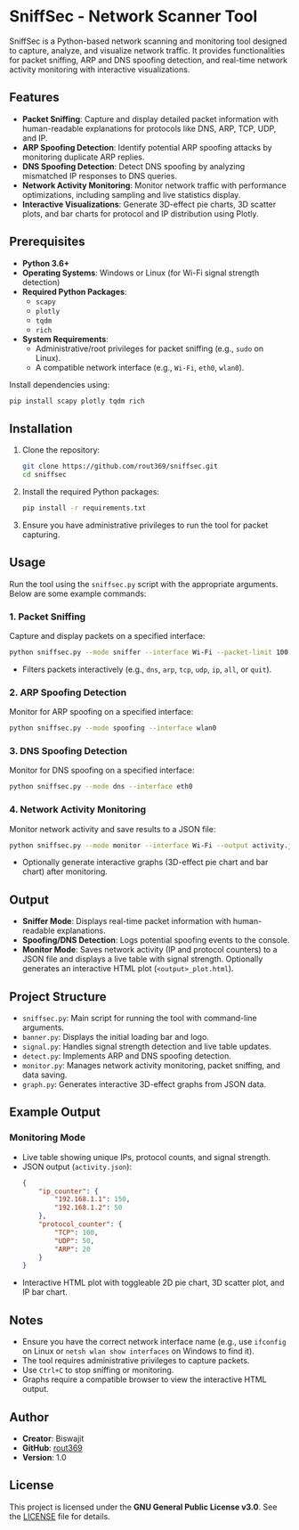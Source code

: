 # SniffSec - Network Scanner Tool

SniffSec is a Python-based network scanning and monitoring tool designed to capture, analyze, and visualize network traffic. It provides functionalities for packet sniffing, ARP and DNS spoofing detection, and real-time network activity monitoring with interactive visualizations.

## Features

- **Packet Sniffing**: Capture and display detailed packet information with human-readable explanations for protocols like DNS, ARP, TCP, UDP, and IP.
- **ARP Spoofing Detection**: Identify potential ARP spoofing attacks by monitoring duplicate ARP replies.
- **DNS Spoofing Detection**: Detect DNS spoofing by analyzing mismatched IP responses to DNS queries.
- **Network Activity Monitoring**: Monitor network traffic with performance optimizations, including sampling and live statistics display.
- **Interactive Visualizations**: Generate 3D-effect pie charts, 3D scatter plots, and bar charts for protocol and IP distribution using Plotly.

## Prerequisites

- **Python 3.6+**
- **Operating Systems**: Windows or Linux (for Wi-Fi signal strength detection)
- **Required Python Packages**:
  - `scapy`
  - `plotly`
  - `tqdm`
  - `rich`
- **System Requirements**:
  - Administrative/root privileges for packet sniffing (e.g., `sudo` on Linux).
  - A compatible network interface (e.g., `Wi-Fi`, `eth0`, `wlan0`).

Install dependencies using:
```bash
pip install scapy plotly tqdm rich
```

## Installation

1. Clone the repository:
   ```bash
   git clone https://github.com/rout369/sniffsec.git
   cd sniffsec
   ```

2. Install the required Python packages:
   ```bash
   pip install -r requirements.txt
   ```

3. Ensure you have administrative privileges to run the tool for packet capturing.

## Usage

Run the tool using the `sniffsec.py` script with the appropriate arguments. Below are some example commands:

### 1. Packet Sniffing
Capture and display packets on a specified interface:
```bash
python sniffsec.py --mode sniffer --interface Wi-Fi --packet-limit 100
```
- Filters packets interactively (e.g., `dns`, `arp`, `tcp`, `udp`, `ip`, `all`, or `quit`).

### 2. ARP Spoofing Detection
Monitor for ARP spoofing on a specified interface:
```bash
python sniffsec.py --mode spoofing --interface wlan0
```

### 3. DNS Spoofing Detection
Monitor for DNS spoofing on a specified interface:
```bash
python sniffsec.py --mode dns --interface eth0
```

### 4. Network Activity Monitoring
Monitor network activity and save results to a JSON file:
```bash
python sniffsec.py --mode monitor --interface Wi-Fi --output activity.json --packet-limit 300 --sample-rate 10
```
- Optionally generate interactive graphs (3D-effect pie chart and bar chart) after monitoring.

## Output

- **Sniffer Mode**: Displays real-time packet information with human-readable explanations.
- **Spoofing/DNS Detection**: Logs potential spoofing events to the console.
- **Monitor Mode**: Saves network activity (IP and protocol counters) to a JSON file and displays a live table with signal strength. Optionally generates an interactive HTML plot (`<output>_plot.html`).

## Project Structure

- `sniffsec.py`: Main script for running the tool with command-line arguments.
- `banner.py`: Displays the initial loading bar and logo.
- `signal.py`: Handles signal strength detection and live table updates.
- `detect.py`: Implements ARP and DNS spoofing detection.
- `monitor.py`: Manages network activity monitoring, packet sniffing, and data saving.
- `graph.py`: Generates interactive 3D-effect graphs from JSON data.

## Example Output

### Monitoring Mode
- Live table showing unique IPs, protocol counts, and signal strength.
- JSON output (`activity.json`):
  ```json
  {
      "ip_counter": {
          "192.168.1.1": 150,
          "192.168.1.2": 50
      },
      "protocol_counter": {
          "TCP": 100,
          "UDP": 50,
          "ARP": 20
      }
  }
  ```
- Interactive HTML plot with toggleable 2D pie chart, 3D scatter plot, and IP bar chart.

## Notes

- Ensure you have the correct network interface name (e.g., use `ifconfig` on Linux or `netsh wlan show interfaces` on Windows to find it).
- The tool requires administrative privileges to capture packets.
- Use `Ctrl+C` to stop sniffing or monitoring.
- Graphs require a compatible browser to view the interactive HTML output.

## Author

- **Creator**: Biswajit
- **GitHub**: [rout369](https://github.com/rout369)
- **Version**: 1.0

## License

This project is licensed under the **GNU General Public License v3.0**. See the [LICENSE](LICENSE) file for details.